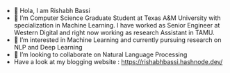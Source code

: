 - 👋 Hola, I am Rishabh Bassi
- 👀 I’m Computer Science Graduate Student at Texas A&M University with specialization in Machine Learning. I have worked as Senior Engineer at Western Digital and right now working as research Assistant in TAMU.
- 🌱 I’m interested in Machine Learning and currently pursuing research on NLP and Deep Learning
- 💞️ I’m looking to collaborate on Natural Language Processing
-  Have a look at my blogging website : https://rishabhbassi.hashnode.dev/ 

<!---
bassirishabh/bassirishabh is a ✨ special ✨ repository because its `README.md` (this file) appears on your GitHub profile.
You can click the Preview link to take a look at your changes.
--->
